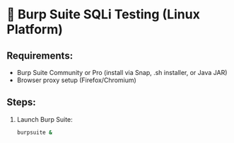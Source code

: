 # 🧪 Burp Suite SQLi Testing (Linux Platform)

## Requirements:
- Burp Suite Community or Pro (install via Snap, .sh installer, or Java JAR)
- Browser proxy setup (Firefox/Chromium)

## Steps:

1. Launch Burp Suite:
   ```bash
   burpsuite &
